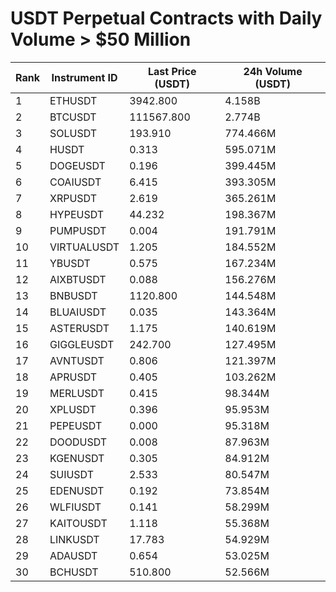 # USDT Perpetual Contracts with Daily Volume > $50 Million

| Rank | Instrument ID | Last Price (USDT) | 24h Volume (USDT) |
|------|---------------|-------------------|-------------------|
| 1 | ETHUSDT | 3942.800 | 4.158B |
| 2 | BTCUSDT | 111567.800 | 2.774B |
| 3 | SOLUSDT | 193.910 | 774.466M |
| 4 | HUSDT | 0.313 | 595.071M |
| 5 | DOGEUSDT | 0.196 | 399.445M |
| 6 | COAIUSDT | 6.415 | 393.305M |
| 7 | XRPUSDT | 2.619 | 365.261M |
| 8 | HYPEUSDT | 44.232 | 198.367M |
| 9 | PUMPUSDT | 0.004 | 191.791M |
| 10 | VIRTUALUSDT | 1.205 | 184.552M |
| 11 | YBUSDT | 0.575 | 167.234M |
| 12 | AIXBTUSDT | 0.088 | 156.276M |
| 13 | BNBUSDT | 1120.800 | 144.548M |
| 14 | BLUAIUSDT | 0.035 | 143.364M |
| 15 | ASTERUSDT | 1.175 | 140.619M |
| 16 | GIGGLEUSDT | 242.700 | 127.495M |
| 17 | AVNTUSDT | 0.806 | 121.397M |
| 18 | APRUSDT | 0.405 | 103.262M |
| 19 | MERLUSDT | 0.415 | 98.344M |
| 20 | XPLUSDT | 0.396 | 95.953M |
| 21 | PEPEUSDT | 0.000 | 95.318M |
| 22 | DOODUSDT | 0.008 | 87.963M |
| 23 | KGENUSDT | 0.305 | 84.912M |
| 24 | SUIUSDT | 2.533 | 80.547M |
| 25 | EDENUSDT | 0.192 | 73.854M |
| 26 | WLFIUSDT | 0.141 | 58.299M |
| 27 | KAITOUSDT | 1.118 | 55.368M |
| 28 | LINKUSDT | 17.783 | 54.929M |
| 29 | ADAUSDT | 0.654 | 53.025M |
| 30 | BCHUSDT | 510.800 | 52.566M |
